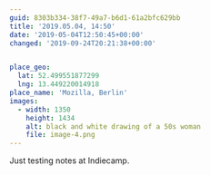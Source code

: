 ```yaml
---
guid: 8303b334-38f7-49a7-b6d1-61a2bfc629bb
title: '2019.05.04, 14:50'
date: '2019-05-04T12:50:45+00:00'
changed: '2019-09-24T20:21:38+00:00'


place_geo:
  lat: 52.499551877299
  lng: 13.449220014918
place_name: 'Mozilla, Berlin'
images:
  - width: 1350
    height: 1434
    alt: black and white drawing of a 50s woman
    file: image-4.png
---
```


Just testing notes at Indiecamp. 

